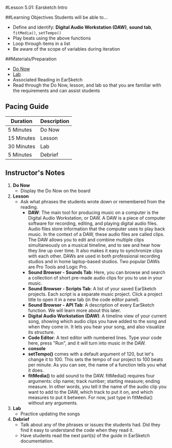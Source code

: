 #Lesson 5.01: Earsketch Intro 

##Learning Objectives
Students will be able to...

* Define and identify: **Digital Audio Workstation (DAW)**, **sound tab**, `fitMedia()`, `setTempo()`
* Play beats using the above functions
* Loop through items in a list
* Be aware of the scope of variables during iteration 

##Materials/Preparation
* [Do Now]
* [Lab]
*  Associated Reading in EarSketch
*  Read through the Do Now, lesson, and lab so that you are familiar with the requirements and can assist students

## Pacing Guide
| **Duration**   | **Description** |
| ---------- | ----------- |
| 5 Minutes  | Do Now      |
| 15 Minutes | Lesson      |
| 30 Minutes | Lab         |
| 5 Minutes | Debrief     |

## Instructor's Notes

1. **Do Now**
    * Display the Do Now on the board
2. **Lesson**
	* Ask what phrases the students wrote down or remembered from the reading. 
		* **DAW**: The main tool for producing music on a computer is the Digital Audio Workstation, or DAW. A DAW is a piece of computer software for recording, editing, and playing digital audio files. Audio files store information that the computer uses to play back music. In the context of a DAW, these audio files are called clips. The DAW allows you to edit and combine multiple clips simultaneously on a musical timeline, and to see and hear how they line up over time. It also makes it easy to synchronize clips with each other. DAWs are used in both professional recording studios and in home laptop-based studios. Two popular DAWs are Pro Tools and Logic Pro.
		* **Sound Browser - Sounds Tab**: Here, you can browse and search a collection of short pre-made audio clips for you to use in your music. 
		* **Sound Browser - Scripts Tab**: A list of your saved EarSketch projects. Each script is a separate music project. Click a project title to open it in a new tab (in the code editor panel).
		* **Sound Browser - API Tab**: A description of every EarSketch function. We will learn more about this later.
		* **Digital Audio Workstation (DAW)**: A timeline view of your current song, showing which audio clips you have added to the song and when they come in. It lets you hear your song, and also visualize its structure.
		* **Code Editor**: A text editor with numbered lines. Type your code here, press "Run", and it will turn into music in the DAW. 
		* **console**
		* **setTempo()** comes with a default argument of 120, but let's change it to 100. This sets the tempo of our project to 100 beats per minute. As you can see, the name of a function tells you what it does.
		* **fitMedia()** to add sound to the DAW. fitMedia() requires four arguments: clip name; track number; starting measure; ending measure. In other words, you tell it the name of the audio clip you want to add to the DAW, which track to put it on, and which measures to put it between. For now, just type in fitMedia() without any arguments.
3. **Lab**
	* Practice updating the songs 
4. **Debrief**
	* Talk about any of the phrases or issues the students had. Did they find it easy to understand the code when they read it.
	* Have students read the next part(s) of the guide in EarSketch documentation. 



[Do Now]: do_now.md
[Lab]: lab.md
